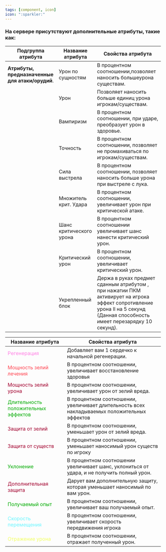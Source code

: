 ```yaml
---
tags: [component, icon] 
icon: ":sparkler:"
---
```


### На сервере присутствуют дополнительные атрибуты, такие как: </br>

|  Подгруппа атрибута | Название атрибута  | Свойства атрибута  | 
| ------------ | ------------ | ------------ |
| **Атрибуты, предназначенные для атаки/орудий**.  | Урон по сущностям |  В процентном соотношении,позволяет наносить большеурона существам. | 
|   | Урон  | Позволяет наносить больше единиц урона игрокам/существам.  | 
|   | Вампиризм  | В процентном соотношении, при ударе, преобразует урон в здоровье.  | 
|   | Точность  |  В процентном соотношении, позволяет не промахиваться  по игрокам/существам. | 
|   | Сила выстрела  | В процентном соотношении, позволяет наносить больше урона при выстреле с лука.  | 
|   | Множитель крит. Удара  | В процентном соотношении, увеличивает урон при критической атаке.  | 
|   | Шанс критического урона  | В процентном соотношении увеличивает шанс нанести критический урон.  | 
|   |  Критический урон | В процентном соотношении, увеличивает критический урон.  | 
|   |  Укрепленный блок |  Держа в руках предмет сданным атрибутом , при нажатии ПКМ активирует на игрока эффект сопротивление урона II на 5 секунд (Данная способность имеет перезарядку 10 секунд). | 



| Название атрибута  | Свойства атрибута  |
| ------------ | ------------ |
| <span style="color:rgb(255, 130, 228)">Регенерация</span> | Добавляет вам 1 сердечко к начальной регенерации.  |
| <span style="color:rgb(255, 69, 81)">Мощность зелий лечения</span> | В процентном соотношении, увеличивает восстановление здоровья  |
| <span style="color:rgb(161, 0, 45)">Мощность зелий урона</span> | В процентном соотношении, увеличивает урон от зелий вреда.  |
| <span style="color:rgb(0, 170, 0)">Длительность положительных эффектов</span> | В процентном соотношении, увеличивает длительность всех накладываемых положительных эффектов  |
| <span style="color:rgb(161, 0, 45)">Защита от зелий</span> | В процентном соотношении, уменьшает урон от зелий вреда.  |
| <span style="color:rgb(161, 0, 45)">Защита от существ</span> | В процентном соотношении, уменьшает наносимый урон существ по игроку  |
| <span style="color:rgb(0, 170, 0)">Уклонение</span> | В процентном соотношении увеличивает шанс, уклониться от удара, и не получить полный урон.  |
| <span style="color:rgb(161, 0, 45)">Дополнительная защита</span> | Дарует вам дополнительную защиту, которая уменьшает наносимый по вам урон.   |
| <span style="color:rgb(0, 170, 0)">Получаемый опыт</span> | В процентном соотношении, увеличивает ваш получаемый опыт.  |
| <span style="color:rgb(107, 245, 255)">Скорость перемещения</span> | В процентном соотношении, увеличивает скорость передвижения игрока  |
| <span style="color:rgb(242, 255, 99)">Отражение урона</span> | В процентном соотношении, отражает полученный урон.  |
